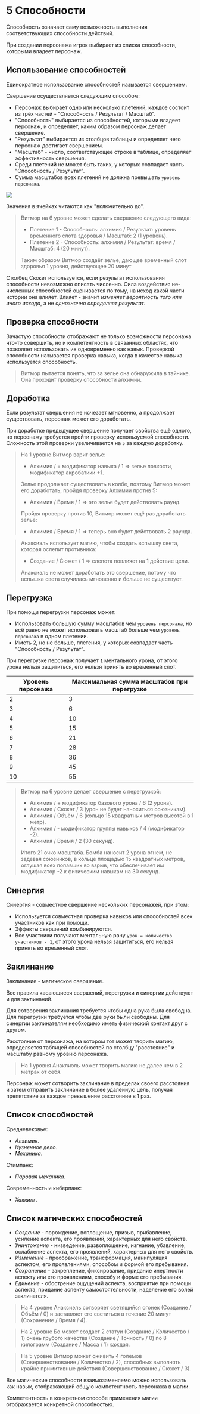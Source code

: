 # 5 Способности

Способность означает саму возможность выполнения соответствующих способности действий.

При создании персонажа игрок выбирает из списка способности, которыми владеет персонаж.

## Использование способностей

Единократное использование способностей называется свершением.

Свершение осуществляется следующим способом:
- Персонаж выбирает одно или несколько плетений, каждое состоит из трёх частей - "Способность / Результат / Масштаб".
- "Способность" выбирается из способностей, которыми владеет персонаж, и определяет, каким образом персонаж делает свершение.
- "Результат" выбирается из столбцов таблицы и определяет чего персонаж достигает свершением.
- "Масштаб" - число, соответствующее строке в таблице, определяет эффективность свершения.
- Среди плетений не может быть таких, у которых совпадает часть "Способность / Результат".
- Сумма масштабов всех плетений не должна превышать `уровень персонажа`.

![](../IV_Приложения/img/abilities.png)

Значения в ячейках читаются как "включительно до".

>Витмор на 6 уровне может сделать свершение следующего вида:
>- Плетение 1 - Способность: алхимия / Результат: уровень временного слота здоровья / Масштаб: 2 (1 уровень).
>- Плетение 2 - Способность: алхимия / Результат: время / Масштаб: 4 (20 минут).
>
>Таким образом Витмор создаёт зелье, дающее временный слот здоровья 1 уровня, действующее 20 минут

Столбец Сюжет используется, если результат использования способности невозможно описать численно.
Сила воздействия не-численных способностей оценивается по тому, на исход какой части истории она влияет.
Влияет - значит _изменяет вероятность того или иного исхода_, а не _однозначно определяет результат_.

## Проверка способности

Зачастую способности отображают не только возможности персонажа что-то совершить,
но и компетентность в связанных областях, что позволяет использовать их одновременно как навык.
Проверкой способности называется проверка навыка, когда в качестве навыка используется способность.

>Витмор пытается понять, что за зелье она обнаружила в тайнике.
>Она проходит проверку способности алхимии.

## Доработка

Если результат свершения не исчезает мгновенно, а продолжает существовать, персонаж может его доработать.

При доработке предыдущее свершение получает свойства ещё одного,
но персонажу требуется пройти проверку используемой способности.
Сложность этой проверки увеличивается на `5` за каждую доработку.

>На 1 уровне Витмор варит зелье:
>- Алхимия / + модификатор навыка / 1 => зелье ловкости, модификатор акробатики +1.
>
>Зелье продолжает существовать в колбе, поэтому Витмор может его доработать, пройдя проверку Алхимии против 5:
>- Алхимия / Время / 1 => это зелье будет действовать раунд.
>
>Пройдя проверку против 10, Витмор может ещё раз доработать зелье:
>- Алхимия / Время / 1 => теперь оно будет действовать 2 раунда.

>Анаксиэль использует магию, чтобы создать вспышку света, которая ослепит противника:
>- Создание / Сюжет / 1 => слепота повлияет на 1 действие цели.
>
>Анаксиэль не может доработать это свершение, потому что вспышка света случилась мгновенно и больше не существует.

## Перегрузка

При помощи перегрузки персонаж может:
- Использовать большую сумму масштабов чем `уровень персонажа`,
  но всё равно не может использовать масштаб больше чем `уровень персонажа` в одном плетении.
- Иметь 2, но не больше, плетения, у которых совпадает часть "Способность / Результат".

При перегрузке персонаж получает `1` ментального урона,
от этого урона нельзя защититься, его нельзя принять во временный слот.

Уровень персонажа | Максимальная сумма масштабов при перегрузке
---|---
2 | 3
3 | 6
4 | 10
5 | 15
6 | 21
7 | 28
8 | 36
9 | 45
10 | 55

>Витмор на 6 уровне делает свершение с перегрузкой:
>- Алхимия / + модификатор базового урона / 6 (2 урона).
>- Алхимия / Сюжет / 3 (урон не будет наноситься союзникам).
>- Алхимия / Объём / 6 (кольцо 15 квадратных метров высотой в 1 метр).
>- Алхимия / - модификатор группы навыков / 4 (модификатор -2).
>- Алхимия / Время / 2 (30 секунд).
>
>Итого 21 очко масштаба. Бомба наносит 2 урона огнем, не задевая союзников, в кольце площадью 15 квадратных метров,
>оглушая всех попавших во взрыв, что обеспечивает им модификатор -2 к физическим навыкам на 30 секунд.

## Синергия

Синергия - совместное свершение нескольких персонажей, при этом:
- Используется совместная проверка навыков или способностей всех участников как при помощи.
- Эффекты свершений комбинируются.
- Все участники получают ментальную рану `урон = количество участников - 1`,
  от этого урона нельзя защититься, его нельзя принять во временный слот.

## Заклинание

Заклинание - магическое свершение.

Все правила касающиеся свершений, перегрузки и синергии действуют и для заклинаний.

Для сотворения заклинания требуется чтобы одна рука была свободна.
Для перегрузки требуется чтобы две руки были свободны.
Для синергии заклинателям необходимо иметь физический контакт друг с другом. 

Расстояние от персонажа, на котором тот может творить магию, определяется таблицей способностей по столбцу "расстояние"
и масштабу равному уровню персонажа.

>На 1 уровня Анаклиэль может творить магию не далее чем в 2 метрах от себя.

Персонаж может сотворить заклинание в пределах своего расстояния и затем отправить заклинание в более удалённую цель,
получая препятствие за каждое превышение расстояние в 1 раз.

## Список способностей

Средневековье:
- _Алхимия_.
- _Кузнечное дело_.
- _Механика_.

Стимпанк:
- _Паровая механика_.

Современность и киберпанк:
- _Хаккинг_.

## Список магических способностей

- _Создание_ - порождение, воплощение, призыв, прибавление, усиление
  аспекта, его проявлений, характерных для него свойств.
- _Уничтожение_ - низведение, развоплощение, изгнание, убавление, ослабление
  аспекта, его проявлений, характерных для него свойств.
- _Изменение_ - преображение, трансформация, манипуляция 
  аспектом, его проявлениями, способом и формой его пребывания.
- _Сохранение_ - закрепление, фиксирование, придание инертности 
  аспекту или его проявлениям, способу и форме его пребывания.
- _Единение_ - обострение ощущений аспекта, восприятие при помощи аспекта,
  придание аспекту самостоятельности, наделение его волей заклинателя.

>На 4 уровне Анаксиэль сотворяет светящийся огонек (Создание / Объём / 0)
>и заставляет его светиться в течение 20 минут (Сохранение / Время / 4).

>На 2 уровне Бо может создает 2 статуи (Создание / Количество / 1)
>очень грубого качества (Создание / Точность / 0)
>по 8 килограмм (Создание / Масса / 1) каждая.

>На 5 уровне Витмор может оживить 4 големов (Совершенствование / Количество / 2),
>способных выполнять крайне примитивные действия (Совершенствование / Сюжет / 3).

Все магические способности взаимозаменяемо можно использовать как навык,
отображающий общую компетентность персонажа в магии.

Компетентность в конкретном способе применения магии отображается конкретной способностью.